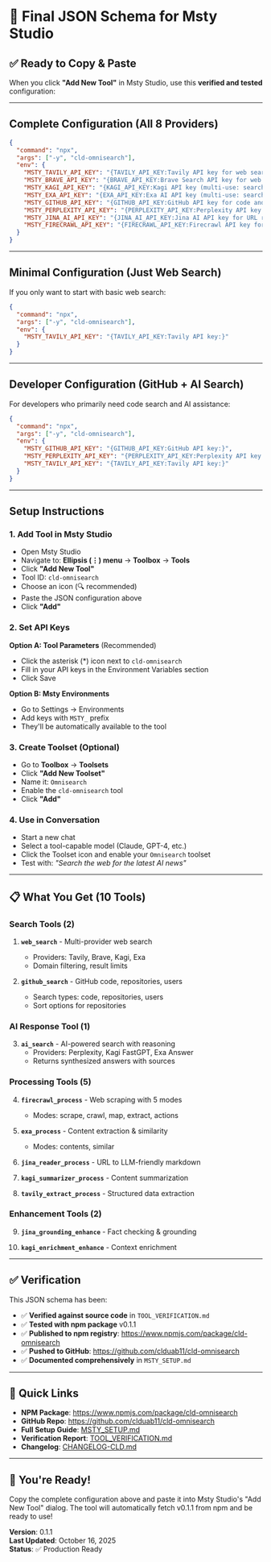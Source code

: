 # 🎯 Final JSON Schema for Msty Studio

## ✅ Ready to Copy & Paste

When you click **"Add New Tool"** in Msty Studio, use this **verified and tested** configuration:

---

## Complete Configuration (All 8 Providers)

```json
{
  "command": "npx",
  "args": ["-y", "cld-omnisearch"],
  "env": {
    "MSTY_TAVILY_API_KEY": "{TAVILY_API_KEY:Tavily API key for web search and extraction:}",
    "MSTY_BRAVE_API_KEY": "{BRAVE_API_KEY:Brave Search API key for web search:}",
    "MSTY_KAGI_API_KEY": "{KAGI_API_KEY:Kagi API key (multi-use: search, AI, summarization):}",
    "MSTY_EXA_API_KEY": "{EXA_API_KEY:Exa AI API key (multi-use: search, AI, processing):}",
    "MSTY_GITHUB_API_KEY": "{GITHUB_API_KEY:GitHub API key for code and repository search:}",
    "MSTY_PERPLEXITY_API_KEY": "{PERPLEXITY_API_KEY:Perplexity API key for AI-powered search:}",
    "MSTY_JINA_AI_API_KEY": "{JINA_AI_API_KEY:Jina AI API key for URL reading and grounding:}",
    "MSTY_FIRECRAWL_API_KEY": "{FIRECRAWL_API_KEY:Firecrawl API key for web scraping:}"
  }
}
```

---

## Minimal Configuration (Just Web Search)

If you only want to start with basic web search:

```json
{
  "command": "npx",
  "args": ["-y", "cld-omnisearch"],
  "env": {
    "MSTY_TAVILY_API_KEY": "{TAVILY_API_KEY:Tavily API key:}"
  }
}
```

---

## Developer Configuration (GitHub + AI Search)

For developers who primarily need code search and AI assistance:

```json
{
  "command": "npx",
  "args": ["-y", "cld-omnisearch"],
  "env": {
    "MSTY_GITHUB_API_KEY": "{GITHUB_API_KEY:GitHub API key:}",
    "MSTY_PERPLEXITY_API_KEY": "{PERPLEXITY_API_KEY:Perplexity API key:}",
    "MSTY_TAVILY_API_KEY": "{TAVILY_API_KEY:Tavily API key:}"
  }
}
```

---

## Setup Instructions

### 1. Add Tool in Msty Studio
- Open Msty Studio
- Navigate to: **Ellipsis (⋮) menu** → **Toolbox** → **Tools**
- Click **"Add New Tool"**
- Tool ID: `cld-omnisearch`
- Choose an icon (🔍 recommended)
- Paste the JSON configuration above
- Click **"Add"**

### 2. Set API Keys
**Option A: Tool Parameters** (Recommended)
- Click the asterisk (*) icon next to `cld-omnisearch`
- Fill in your API keys in the Environment Variables section
- Click Save

**Option B: Msty Environments**
- Go to Settings → Environments
- Add keys with `MSTY_` prefix
- They'll be automatically available to the tool

### 3. Create Toolset (Optional)
- Go to **Toolbox** → **Toolsets**
- Click **"Add New Toolset"**
- Name it: `Omnisearch`
- Enable the `cld-omnisearch` tool
- Click **"Add"**

### 4. Use in Conversation
- Start a new chat
- Select a tool-capable model (Claude, GPT-4, etc.)
- Click the Toolset icon and enable your `Omnisearch` toolset
- Test with: *"Search the web for the latest AI news"*

---

## 📋 What You Get (10 Tools)

### Search Tools (2)
1. **`web_search`** - Multi-provider web search
   - Providers: Tavily, Brave, Kagi, Exa
   - Domain filtering, result limits
   
2. **`github_search`** - GitHub code, repositories, users
   - Search types: code, repositories, users
   - Sort options for repositories

### AI Response Tool (1)
3. **`ai_search`** - AI-powered search with reasoning
   - Providers: Perplexity, Kagi FastGPT, Exa Answer
   - Returns synthesized answers with sources

### Processing Tools (5)
4. **`firecrawl_process`** - Web scraping with 5 modes
   - Modes: scrape, crawl, map, extract, actions
   
5. **`exa_process`** - Content extraction & similarity
   - Modes: contents, similar
   
6. **`jina_reader_process`** - URL to LLM-friendly markdown
   
7. **`kagi_summarizer_process`** - Content summarization
   
8. **`tavily_extract_process`** - Structured data extraction

### Enhancement Tools (2)
9. **`jina_grounding_enhance`** - Fact checking & grounding
   
10. **`kagi_enrichment_enhance`** - Context enrichment

---

## ✅ Verification

This JSON schema has been:
- ✅ **Verified against source code** in `TOOL_VERIFICATION.md`
- ✅ **Tested with npm package** v0.1.1
- ✅ **Published to npm registry**: https://www.npmjs.com/package/cld-omnisearch
- ✅ **Pushed to GitHub**: https://github.com/clduab11/cld-omnisearch
- ✅ **Documented comprehensively** in `MSTY_SETUP.md`

---

## 🔗 Quick Links

- **NPM Package**: https://www.npmjs.com/package/cld-omnisearch
- **GitHub Repo**: https://github.com/clduab11/cld-omnisearch
- **Full Setup Guide**: [MSTY_SETUP.md](./MSTY_SETUP.md)
- **Verification Report**: [TOOL_VERIFICATION.md](./TOOL_VERIFICATION.md)
- **Changelog**: [CHANGELOG-CLD.md](./CHANGELOG-CLD.md)

---

## 🎉 You're Ready!

Copy the complete configuration above and paste it into Msty Studio's "Add New Tool" dialog. The tool will automatically fetch v0.1.1 from npm and be ready to use!

**Version**: 0.1.1  
**Last Updated**: October 16, 2025  
**Status**: ✅ Production Ready
